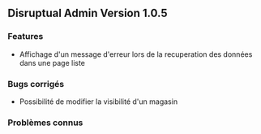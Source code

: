 ## Disruptual Admin Version 1.0.5

### Features

- Affichage d'un message d'erreur lors de la recuperation des données dans une page liste

### Bugs corrigés

- Possibilité de modifier la visibilité d'un magasin

### Problèmes connus
